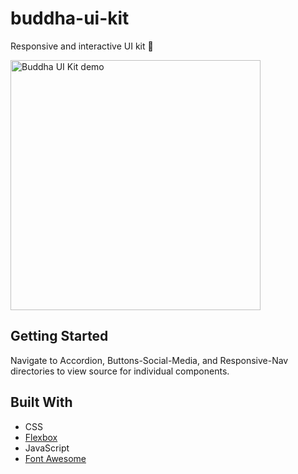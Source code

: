 # buddha-ui-kit

Responsive and interactive UI kit 🔮

<img src="http://zillberrycom.fatcow.com/buddha-ui-kit/buddha-ui-kit-demo.gif" width="400" alt="Buddha UI Kit demo">

## Getting Started

Navigate to Accordion, Buttons-Social-Media, and Responsive-Nav directories to view source for individual components. 

## Built With

* CSS
* [Flexbox](https://developer.mozilla.org/en-US/docs/Learn/CSS/CSS_layout/Flexbox)
* JavaScript
* [Font Awesome](https://fontawesome.com)
